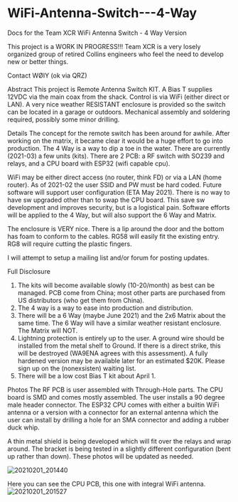 # WiFi-Antenna-Switch---4-Way
Docs for the Team XCR WiFi Antenna Switch - 4 Way Version

This project is a WORK IN PROGRESS!!!
Team XCR is a very losely organized group of retired Collins engineers who feel the need to develop new or better things. 

Contact WØIY (ok via QRZ)

Abstract
This project is Remote Antenna Switch KIT. A Bias T supplies 12VDC via the main coax from the shack. Control is via WiFi (either direct or LAN). A very nice weather RESISTANT enclosure is provided so the switch can be located in a garage or outdoors. Mechanical assembly and soldering required, possibly some minor drilling.

Details
The concept for the remote switch has been around for awhile. After working on the matrix, it became clear it would be a huge effort to go into production. The 4 Way is a way to dip a toe in the water. There are currently (2021-03) a few units (kits). There are 2 PCB: a RF switch with SO239 and relays, and a CPU board with ESP32 (wifi capable cpu).

WiFi may be either direct access (no router, think FD) or via a LAN (home router). As of 2021-02 the user SSID and PW must be hard coded. Future software will support user configuration (ETA May 2021). There is no way to have sw upgraded other than to swap the CPU board. This save sw development and improves security, but is a logistical pain. Software efforts will be applied to the 4 Way, but will also support the 6 Way and Matrix.

The enclosure is VERY nice. There is a lip around the door and the bottom has foam to conform to the cables. RG58 will easily fit the existing entry. RG8 will require cutting the plastic fingers. 

I will attempt to setup a mailing list and/or forum for posting updates.


Full Disclosure
1. The kits will become available slowly (10-20/month) as best can be managed. PCB come from China; most other parts are purchased from US distributors (who get them from China). 
2. The 4 way is a way to ease into production and distribution. 
3. There will be a 6 Way (maybe June 2021) and the 2x6 Matrix about the same time. The 6 Way will have a similar weather resistant enclosure. The Matrix will NOT.
4. Lightning protection is entirely up to the user. A ground wire should be installed from the metal shelf to Ground. If there is a direct strike, this will be destroyed (WA9ENA agrees with this assessment). A fully hardened version may be available later for an estimated $20K. Please sign up on the (nonexsisten) waiting list. 
5. There will be a low cost Bias T kit about April 1. 

Photos
The RF PCB is user assembled with Through-Hole parts. The CPU board is SMD and comes mostly assembled. The user installs a 90 degree male header connector. 
The ESP32 CPU comes with either a builtin WiFi antenna or a version with a connector for an external antenna which the user can install by drilling a hole for an SMA connector and adding a rubber duck whip. 

A thin metal shield is being developed which will fit over the relays and wrap around. The bracket is being tested in a slightly different configuration (bent up rather than down).
These photos will be updated as needed.



![20210201_201440](https://user-images.githubusercontent.com/24881873/109878645-2b387600-7c3a-11eb-9a53-ac7dac92179b.jpg)


Here you can see the CPU PCB, this one with integral WiFi antenna.
![20210201_201527](https://user-images.githubusercontent.com/24881873/109878732-43a89080-7c3a-11eb-93bf-5517d89ac186.jpg)



